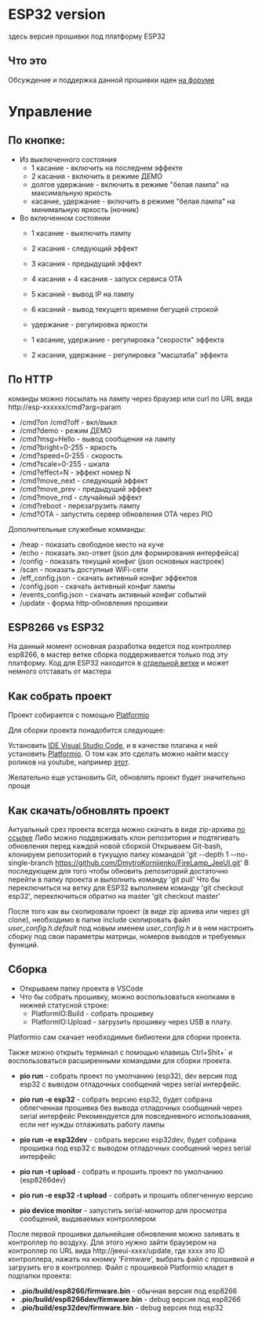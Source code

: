 # ESP32 version
здесь версия прошивки под платформу ESP32

## Что это
Обсуждение и поддержка данной прошивки иден [на форуме](https://community.alexgyver.ru/threads/wifi-lampa-budilnik-proshivka-firelamp_jeeui-gpl.2739/page-28)

# Управление

## По кнопке:
 * Из выключенного состояния
   - 1 касание - включить на последнем эффекте
   - 2 касания - включить в режиме ДЕМО
   - долгое удержание - включить в режиме "белая лампа" на максимальную яркость
   - касание, удержание - включить в режиме "белая лампа" на минимальную яркость (ночник)
 * Во включенном состоянии
   - 1 касание - выключить лампу
   - 2 касания - следующий эффект
   - 3 касания - предыдущий эффект
   - 4 касания + 4 касания - запуск сервиса ОТА
   - 5 касаний - вывод IP на лампу
   - 6 касаний - вывод текущего времени бегущей строкой

   - удержание - регулировка яркости
   - 1 касание, удержание - регулировка "скорости" эффекта
   - 2 касания, удержание - регулировка "масштаба" эффекта

## По HTTP
команды можно посылать на лампу через браузер или curl по URL вида http://esp-xxxxxx/cmd?arg=param
  - /cmd?on  /cmd?off - вкл/выкл
  - /cmd?demo         - режим ДЕМО
  - /cmd?msg=Hello    - вывод сообщения на лампу
  - /cmd?bright=0-255 - яркость
  - /cmd?speed=0-255  - скорость
  - /cmd?scale=0-255  - шкала
  - /cmd?effect=N     - эффект номер N
  - /cmd?move_next    - следующий эффект
  - /cmd?move_prev    - предыдущий эффект
  - /cmd?move_rnd     - случайный эффект
  - /cmd?reboot       - перезагрузить лампу
  - /cmd?OTA          - запустить сервер обновления OTA через PIO

Дополнительные служебные комманды:

  - /heap               - показать свободное место на куче
  - /echo               - показать эхо-ответ (json для формирования интерфейса)
  - /config             - показать текущий конфиг (json основных настроек)
  - /scan               - показать доступные WiFi-сети
  - /eff_config.json    - скачать активный конфиг эффектов
  - /config.json        - скачать активный конфиг лампы
  - /events_config.json - скачать активный конфиг событий
  - /update             - форма http-обновления прошивки

## ESP8266 vs ESP32
На данный момент основная разработка ведется под контроллер esp8266, в мастер ветке сборка поддерживается только под эту платформу. Код для ESP32 находится в [отдельной ветке](https://github.com/DmytroKorniienko/FireLamp_JeeUI/tree/esp32) и может немного отставать от мастера


## Как собрать проект

Проект собирается с помощью [Platformio](https://platformio.org/)

Для сборки проекта понадобится следующее:

Установить [IDE Visual Studio Code](https://code.visualstudio.com/), и в качестве плагина к ней установить [Platformio](https://platformio.org/). О том как это сделать можно найти массу роликов на youtube, например [этот](https://www.youtube.com/watch?v=NSljt17mg74).

Желательно еще установить Git, обновлять проект будет значительно проще

## Как скачать/обновлять проект

Актуальный срез проекта всегда можно скачать в виде zip-архива [по ссылке](https://github.com/DmytroKorniienko/FireLamp_JeeUI/archive/master.zip)
Либо можно поддерживать клон репозитория и подтягивать обновления перед каждой новой сборкой
Открываем Git-bash, клонируем репозиторий в тукущую папку командой 'git --depth 1 --no-single-branch https://github.com/DmytroKorniienko/FireLamp_JeeUI.git'
В последующем для того чтобы обновить репозиторий достаточно перейти в папку проекта и выполнить команду 'git pull'
Что бы переключиться на ветку для ESP32 выполняем команду 'git checkout esp32', переключиться обратно на master 'git checkout master'

После того как вы скопировали проект (в виде zip архива или через git clone), необходимо в папке include
скопировать файл *user_config.h.default* под новым именем *user_config.h* и в нем настроить сборку под свои параметры матрицы, номеров выводов и требуемых функций.

## Сборка

 * Открываем папку проекта в VSCode
 * Что бы собрать прошивку, можно воспользоваться кнопками в нижней статусной строке:
   - PlatformIO:Build - собрать прошивку
   - PlatformIO:Upload - загрузить прошивку через USB в плату.

Platformio сам скачает необходимые бибиотеки для сборки проекта.

Также можно открыть терминал с помощью клавишь Ctrl+Shit+` и воспользоваться расширенными командами для сборки проекта.

  - **pio run** - собрать проект по умолчанию (esp32), dev версия под esp32 c выводом отладочных сообщений через serial интерфейс.
  - **pio run -e esp32** - собрать версию esp32, будет собрана облегченная прошивка без вывода отладочных сообщений через serial интерфейс
			    Рекомендуется для повседневного использования, если нет нужды отлаживать работу лампы
 - **pio run -e esp32dev** - собрать версию esp32dev, будет собрана прошивка под esp32 c выводом отладочных сообщений через serial интерфейс

 - **pio run -t upload** - собрать и прошить проект по умолчанию (esp8266dev)
 - **pio run -e esp32 -t upload** - собрать и прошить облегченную версию 
 - **pio deviсe monitor** - запустить serial-монитор для просмотра сообщений, выдаваемых контроллером
 
 После первой прошивки дальнейшие обновления можно заливать в контроллер по воздуху. Для этого нужно зайти браузером на контроллер по URL вида http://jeeui-xxxx/update, где xxxx это ID контроллера, нажать на кномку 'Firmware', выбрать файл с прошивкой и загрузить его в контроллер.
 Файл с прошивкой Platformio кладет в подпапки проекта:
  - **.pio/build/esp8266/firmware.bin** - обычная версия под esp8266
  - **.pio/build/esp8266dev/firmware.bin** - debug версия под esp8266
  - **.pio/build/esp32dev/firmware.bin** - debug версия под esp32
